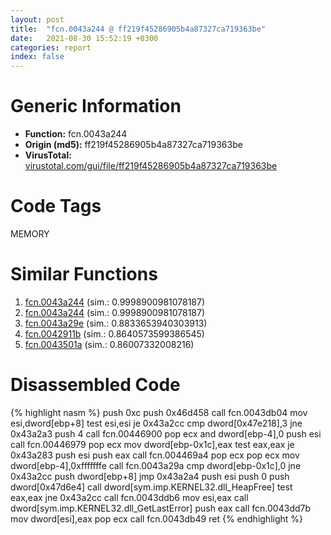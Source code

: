 ```yaml
---
layout: post
title:  "fcn.0043a244 @ ff219f45286905b4a87327ca719363be"
date:   2021-08-30 15:52:19 +0300
categories: report
index: false
---
```


# Generic Information
- **Function:** fcn.0043a244
- **Origin (md5):** ff219f45286905b4a87327ca719363be
- **VirusTotal:** [virustotal.com/gui/file/ff219f45286905b4a87327ca719363be][virustotal_ref]

# Code Tags
<span class="tag" id="MEMORY">MEMORY</span>


# Similar Functions

1. [fcn.0043a244][similar_1_ref] (sim.: 0.9998900981078187)
2. [fcn.0043a244][similar_2_ref] (sim.: 0.9998900981078187)
3. [fcn.0043a29e][similar_3_ref] (sim.: 0.8833653940303913)
4. [fcn.0042911b][similar_4_ref] (sim.: 0.8640573599386545)
5. [fcn.0043501a][similar_5_ref] (sim.: 0.86007332008216)


# Disassembled Code

{% highlight nasm %}
push 0xc
push 0x46d458
call fcn.0043db04
mov esi,dword[ebp+8]
test esi,esi
je 0x43a2cc
cmp dword[0x47e218],3
jne 0x43a2a3
push 4
call fcn.00446900
pop ecx
and dword[ebp-4],0
push esi
call fcn.00446979
pop ecx
mov dword[ebp-0x1c],eax
test eax,eax
je 0x43a283
push esi
push eax
call fcn.004469a4
pop ecx
pop ecx
mov dword[ebp-4],0xfffffffe
call fcn.0043a29a
cmp dword[ebp-0x1c],0
jne 0x43a2cc
push dword[ebp+8]
jmp 0x43a2a4
push esi
push 0
push dword[0x47d6e4]
call dword[sym.imp.KERNEL32.dll_HeapFree]
test eax,eax
jne 0x43a2cc
call fcn.0043ddb6
mov esi,eax
call dword[sym.imp.KERNEL32.dll_GetLastError]
push eax
call fcn.0043dd7b
mov dword[esi],eax
pop ecx
call fcn.0043db49
ret 
{% endhighlight %}


[similar_1_ref]: /report/fcn.0043a244@8e21fa3f0489a6a256cf202e57f712bc
[similar_2_ref]: /report/fcn.0043a244@44e1ffcf4e71f4505c09d520fd75f1e4
[similar_3_ref]: /report/fcn.0043a29e@46f6c2adf1fd4d1453ed312ca79dd9bf
[similar_4_ref]: /report/fcn.0042911b@9964b63070116cfb2469e51850178af1
[similar_5_ref]: /report/fcn.0043501a@7b00dd8f2abf54a73bfb09681334ff78
[virustotal_ref]: https://www.virustotal.com/gui/file/ff219f45286905b4a87327ca719363be